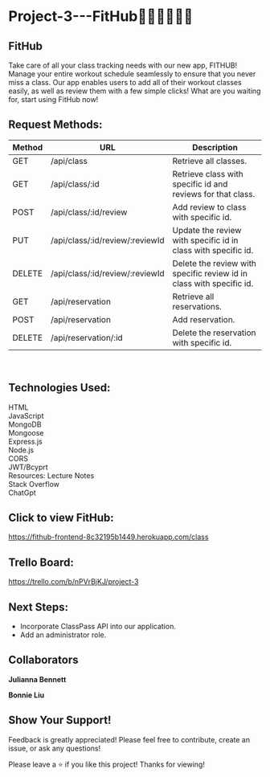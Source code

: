 # Project-3---FitHub🧘‍♀️🤸‍♂️💪🥊

## FitHub
Take care of all your class tracking needs with our new app, FITHUB! Manage your entire workout schedule seamlessly to ensure that you never miss a class. Our app enables users to add all of their workout classes easily, as well as review them with a few simple clicks! What are you waiting for, start using FitHub now!

## Request Methods:
| Method | URL                          | Description                                              |
|--------|------------------------------|----------------------------------------------------------|
| GET    | /api/class                   | Retrieve all classes.                                   |
| GET    | /api/class/:id               | Retrieve class with specific id and reviews for that class. |
| POST   | /api/class/:id/review        | Add review to class with specific id.                   |
| PUT    | /api/class/:id/review/:reviewId | Update the review with specific id in class with specific id. |
| DELETE | /api/class/:id/review/:reviewId | Delete the review with specific review id in class with specific id. |
| GET    | /api/reservation             | Retrieve all reservations.                              |
| POST   | /api/reservation             | Add reservation.                                        |
| DELETE | /api/reservation/:id         | Delete the reservation with specific id.                |
<br/>

## Technologies Used:
HTML <br/>
JavaScript <br/>
MongoDB <br/>
Mongoose <br/>
Express.js <br/>
Node.js <br/>
CORS <br/>
JWT/Bcyprt<br/>
Resources:
Lecture Notes <br/>
Stack Overflow <br/>
ChatGpt <br/>

## Click to view FitHub:
https://fithub-frontend-8c32195b1449.herokuapp.com/class<br/>

## Trello Board:
https://trello.com/b/nPVrBjKJ/project-3<br/>

## Next Steps: 
- Incorporate ClassPass API into our application.
- Add an administrator role.

## Collaborators

**Julianna Bennett**<br/>

**Bonnie Liu**

## Show Your Support!

Feedback is greatly appreciated! Please feel free to contribute, create an issue, or ask any questions! 

Please leave a ⭐️ if you like this project! Thanks for viewing!